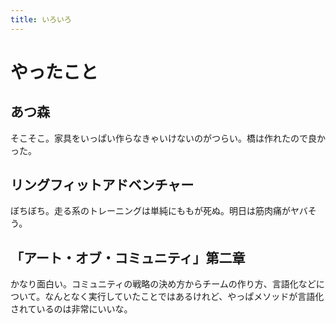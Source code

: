 ```yaml
---
title: いろいろ
---
```


# やったこと

## あつ森

そこそこ。家具をいっぱい作らなきゃいけないのがつらい。橋は作れたので良かった。

## リングフィットアドベンチャー

ぼちぼち。走る系のトレーニングは単純にももが死ぬ。明日は筋肉痛がヤバそう。

## 「アート・オブ・コミュニティ」第二章

かなり面白い。コミュニティの戦略の決め方からチームの作り方、言語化などについて。なんとなく実行していたことではあるけれど、やっぱメソッドが言語化されているのは非常にいいな。
